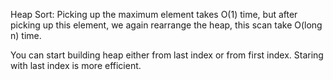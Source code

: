 Heap Sort:
Picking up the maximum element takes O(1) time,
but after picking up this element, we again rearrange the heap, this scan take O(long n) time.

You can start building heap either from last index or from first index. Staring with last index is more efficient.
